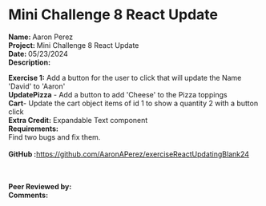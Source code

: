 # <b>Mini Challenge 8 React Update</b>

<b>Name: </b> Aaron Perez<br>
<b>Project: </b>Mini Challenge 8 React Update<br>
<b>Date: </b> 05/23/2024 <br>
<strong>Description: </strong><br>

<b>Exercise 1:</b> Add a button for the user to click that will update the Name 'David' to 'Aaron'<br>
<b>UpdatePizza</b> - Add a button to add 'Cheese' to the Pizza toppings<br>
<b>Cart</b>- Update the cart object items of id 1 to show a quantity 2 with a button click<br>
<b>Extra Credit:</b> Expandable Text component<br>
<b>Requirements:</b><br>
Find two bugs and fix them.
<br><br>
<b>GitHub :</b>https://github.com/AaronAPerez/exerciseReactUpdatingBlank24<br><br>
<br>


<b>Peer Reviewed by:</b> <br>
<b>Comments:</b>   <br>
